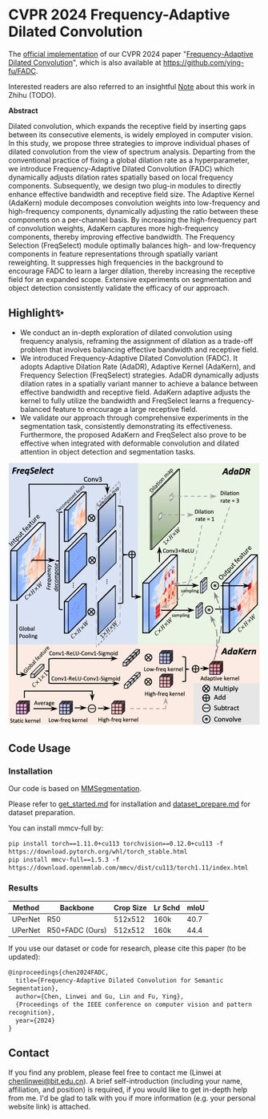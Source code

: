 # CVPR 2024 Frequency-Adaptive Dilated Convolution

The [official implementation](https://github.com/Linwei-Chen/FADC) of our CVPR 2024 paper "[Frequency-Adaptive Dilated Convolution](https://arxiv.org/abs/2403.05369)", which is also available at https://github.com/ying-fu/FADC.

Interested readers are also referred to an insightful [Note]() about this work in Zhihu (TODO). 

**Abstract**

Dilated convolution, which expands the receptive field by inserting gaps between its consecutive elements, is widely employed in computer vision. In this study, we propose three strategies to improve individual phases of dilated convolution from the view of spectrum analysis. Departing from the conventional practice of fixing a global dilation rate as a hyperparameter, we introduce Frequency-Adaptive Dilated Convolution (FADC) which dynamically adjusts dilation rates spatially based on local frequency components. 
Subsequently, we design two plug-in modules to directly enhance effective bandwidth and receptive field size. The Adaptive Kernel (AdaKern) module decomposes convolution weights into low-frequency and high-frequency components, dynamically adjusting the ratio between these components on a per-channel basis. By increasing the high-frequency part of convolution weights, AdaKern captures more high-frequency components, thereby improving effective bandwidth. The Frequency Selection (FreqSelect) module optimally balances high- and low-frequency components in feature representations through spatially variant reweighting. It suppresses high frequencies in the background to encourage FADC to learn a larger dilation, thereby increasing the receptive field for an expanded scope. Extensive experiments on segmentation and object detection consistently validate the efficacy of our approach. 



## Highlight✨

- We conduct an in-depth exploration of dilated convolution using frequency analysis, reframing the assignment of dilation as a trade-off problem that involves balancing effective bandwidth and receptive field.
- We introduced Frequency-Adaptive Dilated Convolution (FADC). It adopts Adaptive Dilation Rate (AdaDR), Adaptive Kernel (AdaKern), and Frequency Selection (FreqSelect) strategies. AdaDR dynamically adjusts dilation rates in a spatially variant manner to achieve a balance between effective bandwidth and receptive field. AdaKern adaptive adjusts the kernel to fully utilize the bandwidth and FreqSelect learns a frequency-balanced feature to encourage a large receptive field.
- We validate our approach through comprehensive experiments in the segmentation task, consistently demonstrating its effectiveness. Furthermore, the proposed AdaKern and FreqSelect also prove to be effective when integrated with deformable convolution and dilated attention in object detection and segmentation tasks.

<img src="README.assets/image-20240305155020262.png" alt="图片描述" width="512">



## Code Usage

### Installation

Our code is based on [MMSegmentation](https://github.com/open-mmlab/mmsegmentation).

Please refer to [get_started.md](https://github.com/open-mmlab/mmsegmentation/blob/main/docs/en/get_started.md#installation) for installation and [dataset_prepare.md](https://github.com/open-mmlab/mmsegmentation/blob/main/docs/en/user_guides/2_dataset_prepare.md#prepare-datasets) for dataset preparation.

You can install mmcv-full by: 

```
pip install torch==1.11.0+cu113 torchvision==0.12.0+cu113 -f https://download.pytorch.org/whl/torch_stable.html
pip install mmcv-full==1.5.3 -f https://download.openmmlab.com/mmcv/dist/cu113/torch1.11/index.html
```

### Results

| Method  | Backbone        | Crop Size | Lr Schd | mIoU |
| ------- | --------------- | --------- | ------- | ---- |
| UPerNet | R50             | 512x512   | 160k    | 40.7 |
| UPerNet | R50+FADC (Ours) | 512x512   | 160k    | 44.4 |

If you use our dataset or code for research, please cite this paper  (to be updated): 

```
@inproceedings{chen2024FADC,
  title={Frequency-Adaptive Dilated Convolution for Semantic Segmentation},
  author={Chen, Linwei and Gu, Lin and Fu, Ying},
  {Proceedings of the IEEE conference on computer vision and pattern recognition},
  year={2024}
}
```



## Contact

If you find any problem, please feel free to contact me (Linwei at  chenlinwei@bit.edu.cn). A brief self-introduction (including your name, affiliation, and position) is required, if you would like to get in-depth help from me. I'd be glad to talk with you if more information (e.g. your personal website link) is attached.